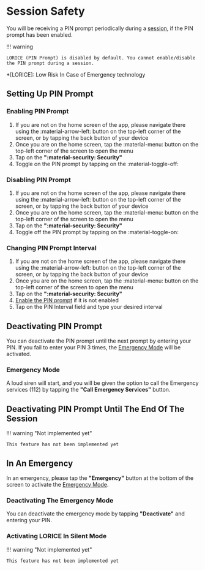 # Session Safety

You will be receiving a PIN prompt periodically during a [session](../Features/sessions.en.md), if the PIN prompt has been enabled.

!!! warning

    LORICE (PIN Prompt) is disabled by default. You cannot enable/disable the PIN prompt during a session.

*[LORICE]: Low Risk In Case of Emergency technology

## Setting Up PIN Prompt

### Enabling PIN Prompt

1. If you are not on the home screen of the app, please navigate there using the :material-arrow-left: button on the top-left corner of the screen, or by tapping the back button of your device
2. Once you are on the home screen, tap the :material-menu: button on the top-left corner of the screen to open the menu
3. Tap on the **":material-security: Security"**
4. Toggle on the PIN prompt by tapping on the :material-toggle-off:

### Disabling PIN Prompt

1. If you are not on the home screen of the app, please navigate there using the :material-arrow-left: button on the top-left corner of the screen, or by tapping the back button of your device
2. Once you are on the home screen, tap the :material-menu: button on the top-left corner of the screen to open the menu
3. Tap on the **":material-security: Security"**
4. Toggle off the PIN prompt by tapping on the :material-toggle-on:

### Changing PIN Prompt Interval

1. If you are not on the home screen of the app, please navigate there using the :material-arrow-left: button on the top-left corner of the screen, or by tapping the back button of your device
2. Once you are on the home screen, tap the :material-menu: button on the top-left corner of the screen to open the menu
3. Tap on the **":material-security: Security"**
4. [Enable the PIN prompt](#enabling-pin-prompt) if it is not enabled
5. Tap on the PIN Interval field and type your desired interval

## Deactivating PIN Prompt

You can deactivate the PIN prompt until the next prompt by entering your PIN. If you fail to enter your PIN 3 times, the [Emergency Mode](#emergency-mode) will be activated.

### Emergency Mode

A loud siren will start, and you will be given the option to call the Emergency services (112) by tapping the **"Call Emergency Services"** button.

## Deactivating PIN Prompt Until The End Of The Session

!!! warning "Not implemented yet"

    This feature has not been implemented yet

## In An Emergency

In an emergency, please tap the **"Emergency"** button at the bottom of the screen to activate the [Emergency Mode](#emergency-mode).

### Deactivating The Emergency Mode

You can deactivate the emergency mode by tapping **"Deactivate"** and entering your PIN.

### Activating LORICE In Silent Mode

!!! warning "Not implemented yet"

    This feature has not been implemented yet
